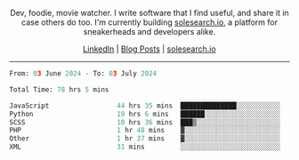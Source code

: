 <p align="center">Dev, foodie, movie watcher. I write software that I find useful, and share it in case others do too. I'm currently building <a href="https://solesearch.io">solesearch.io</a>, a platform for sneakerheads and developers alike.</p>
<p align="center">
  <a href="https://www.linkedin.com/in/peter-rauscher">LinkedIn</a>
  |
  <a href="https://dev.to/peterrauscher">Blog Posts</a>
  |
  <a href="https://solesearch.io">solesearch.io</a>
</p>
<hr/>
<!--START_SECTION:waka-->

```python
From: 03 June 2024 - To: 03 July 2024

Total Time: 78 hrs 5 mins

JavaScript                 44 hrs 35 mins  ██████████████░░░░░░░░░░░   55.94 %
Python                     19 hrs 6 mins   ██████░░░░░░░░░░░░░░░░░░░   23.97 %
SCSS                       10 hrs 36 mins  ███▒░░░░░░░░░░░░░░░░░░░░░   13.30 %
PHP                        1 hr 48 mins    ▓░░░░░░░░░░░░░░░░░░░░░░░░   02.27 %
Other                      1 hr 37 mins    ▓░░░░░░░░░░░░░░░░░░░░░░░░   02.04 %
XML                        31 mins         ░░░░░░░░░░░░░░░░░░░░░░░░░   00.65 %
```

<!--END_SECTION:waka-->
